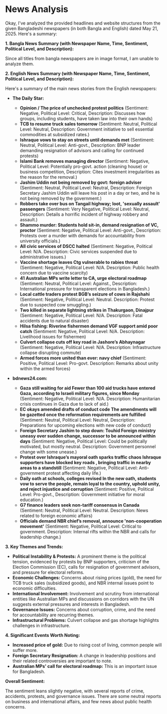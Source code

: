 # News Analysis

Okay, I've analyzed the provided headlines and website structures from the given Bangladeshi newspapers (in both Bangla and English) dated May 21, 2025. Here's a summary:

**1. Bangla News Summary (with Newspaper Name, Time, Sentiment, Political Level, and Description):**

Since all titles from bangla newspapers are in image format, I am unable to analyze them.

**2. English News Summary (with Newspaper Name, Time, Sentiment, Political Level, and Description):**

Here's a summary of the main news stories from the English newspapers:

*   **The Daily Star:**
    *   **Opinion / The price of unchecked protest politics** (Sentiment: Negative, Political Level: Critical, Description: Discusses how groups, including students, have taken law into their own hands)
    *   **TCB to resume truck sales tomorrow** (Sentiment: Neutral, Political Level: Neutral, Description: Government initiative to sell essential commodities at subsidized rates.)
    *   **Ishraque vows to stay on streets until demands met** (Sentiment: Neutral, Political Level: Anti-govt., Description: BNP leader demanding resignation of advisors and calling for continued protests)
    *   **Islami Bank removes managing director** (Sentiment: Negative, Political Level: Potentially pro-govt. action (cleaning house) or business competition, Description: Cites investment irregularities as the reason for the removal.)
    *   **Jashim Uddin not being removed by govt: foreign adviser** (Sentiment: Neutral, Political Level: Neutral, Description: Foreign Secretary Jashim Uddin will leave his post in a day or two, and he is not being removed by the government.)
    *   **Robbers take over bus on Tangail highway; loot, 'sexually assault' passengers** (Sentiment: Very Negative, Political Level: Neutral, Description: Details a horrific incident of highway robbery and assault.)
    *   **Shammo murder: Students hold sit-in, demand resignation of VC, proctor** (Sentiment: Negative, Political Level: Anti-govt., Description: Protests over a murder with demands for accountability from university officials.)
    *   **All civic services of DSCC halted** (Sentiment: Negative, Political Level: N/A. Description: Civic services suspended due to administrative issues.)
    *   **Vaccine shortage leaves Ctg vulnerable to rabies threat** (Sentiment: Negative, Political Level: N/A. Description: Public health concern due to vaccine scarcity)
    *   **41 Australian MPs write letter to CA, urge electoral roadmap** (Sentiment: Neutral, Political Level: Against., Description: International pressure for transparent elections in Bangladesh.)
    *   **Local cattle traders protest BGB’s seizure of cows in Rajshahi** (Sentiment: Negative, Political Level: Neutral. Description: Protest due to suspected cow smuggling.)
    *   **Two killed in separate lightning strikes in Thakurgaon, Dinajpur** (Sentiment: Negative, Political Level: N/A. Description: Fatal accidents due to natural disaster)
    *   **Hilsa fishing: Riverine fishermen demand VGF support amid poor catch** (Sentiment: Negative, Political Level: N/A. Description: Livelihood issues for fishermen)
    *   **Culvert collapse cuts off key road in Jashore’s Abhaynagar** (Sentiment: Negative, Political Level: N/A. Description: Infrastructure collapse disrupting commute)
    *   **Armed forces more united than ever: navy chief** (Sentiment: Positive, Political Level: Pro-govt. Description: Remarks about unity within the armed forces)

*   **bdnews24.com:**
    *   **Gaza still waiting for aid Fewer than 100 aid trucks have entered Gaza, according to Israeli military figures, since Monday** (Sentiment: Negative, Political Level: N/A. Description: Humanitarian crisis continues in Gaza due to lack of aid.)
    *   **EC okays amended drafts of conduct code The amendments will be gazetted once the reformation requirements are fulfilled** (Sentiment: Neutral, Political Level: Neutral, Description: Preparations for upcoming elections with new code of conduct)
    *   **Foreign Secretary Jashim to step down: Touhid Foreign ministry uneasy over sudden change, successor to be announced within days** (Sentiment: Negative, Political Level: Could be politically motivated, but mostly neutral. Description: Government personnel change with some unease.)
    *   **Protest over Ishraque’s mayoral oath sparks traffic chaos Ishraque supporters have blocked key roads , bringing traffic in nearby areas to a standstill** (Sentiment: Negative, Political Level: Anti-government protest affecting daily life.)
    *   **Daily oath at schools, colleges revised In the new oath, students vow to serve the people, remain loyal to the country, uphold unity, and reject injustice and corruption** (Sentiment: Positive, Political Level: Pro-govt., Description: Government initiative for moral education.)
    *   **G7 finance leaders seek non-tariff consensus in Canada** (Sentiment: Neutral, Political Level: Neutral. Description: News related to foreign economic affairs)
    *   **Officials demand NBR chief’s removal, announce 'non-cooperation movement'** (Sentiment: Negative, Political Level: Critical to government. Description: Internal rifts within the NBR and calls for leadership change.)

**3. Key Themes and Trends:**

*   **Political Instability & Protests:** A prominent theme is the political tension, evidenced by protests by BNP supporters, criticism of the Election Commission (EC), calls for resignation of government advisors, and pressure for electoral reforms.
*   **Economic Challenges:** Concerns about rising prices (gold), the need for TCB truck sales (subsidized goods), and NBR internal issues point to economic difficulties.
*   **International Involvement:** Involvement and scrutiny from international entities like Australian MPs and discussions on corridors with the UN suggests external pressures and interests in Bangladesh.
*   **Governance Issues:** Concerns about corruption, crime, and the need for accountability are recurring themes.
*   **Infrastructural Problems:** Culvert collapse and gas shortage highlights challenges in infrastructure.

**4. Significant Events Worth Noting:**

*   **Increased price of gold:** Due to rising cost of living, common people will suffer more.
*   **Foreign Secretary Resignation:** A change in leadership positions and their related controversies are important to note.
*   **Australian MPs' call for electoral roadmap:** This is an important issue for Bangladesh.

**Overall Sentiment:**

The sentiment leans slightly negative, with several reports of crime, accidents, protests, and governance issues. There are some neutral reports on business and international affairs, and few news about public health concerns.
